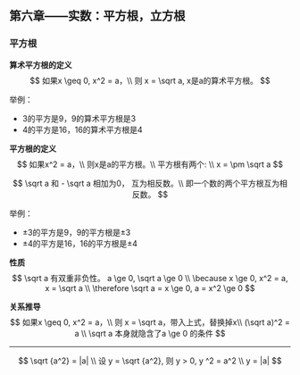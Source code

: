 ## 第六章——实数：平方根，立方根
### 平方根
**算术平方根的定义**
$$
如果x \geq 0, x^2 = a，\\
则 x = \sqrt a, x是a的算术平方根。
$$

举例：
- 3的平方是9，9的算术平方根是3
- 4的平方是16，16的算术平方根是4

**平方根的定义**
$$
如果x^2 = a，\\
则x是a的平方根。\\
平方根有两个: \\
x = \pm \sqrt a
$$

$$
\sqrt a 和 - \sqrt a 相加为0， 互为相反数。\\
即一个数的两个平方根互为相反数。
$$


举例：
- $\pm3$的平方是9，9的平方根是$\pm3$
- $\pm4$的平方是16，16的平方根是$\pm4$

**性质**
$$
\sqrt a 有双重非负性。
a \ge 0, \sqrt a \ge 0 \\
\because x \ge 0, x^2 = a, x = \sqrt a \\
\therefore \sqrt a = x \ge 0, a = x^2 \ge 0
$$

**关系推导**
$$
如果x \geq 0, x^2 = a，\\
则 x = \sqrt a，带入上式，替换掉x\\
(\sqrt a)^2 = a \\
\sqrt a 本身就隐含了a \ge 0 的条件
$$

---

$$
\sqrt {a^2} = |a| \\
设 y = \sqrt {a^2}, 则 y > 0, y ^2 = a^2 \\
y = |a|
$$
